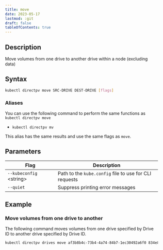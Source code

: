 ```yaml
---
title: move
date: 2023-05-17
lastmod: :git
draft: false
tableOfContents: true
---
```


## Description

Move volumes from one drive to another drive within a node (excluding data)

## Syntax

```sh
kubectl directpv move SRC-DRIVE DEST-DRIVE [flags]
```

### Aliases

You can use the following command to perform the same functions as `kubectl directpv move`

- `kubectl directpv mv`

This alias has the same results and use the same flags as `move`.

## Parameters

| **Flag**                  | **Description**                                        |
|---------------------------|--------------------------------------------------------|
| `--kubeconfig` \<string\> | Path to the `kube.config` file to use for CLI requests |
| `--quiet`                 | Suppress printing error messages                       |

## Example

### Move volumes from one drive to another

The following command moves volumes from one drive specified by Drive ID to another drive specified by Drive ID.

```sh {.copy}
kubectl directpv drives move af3b8b4c-73b4-4a74-84b7-1ec30492a6f0 834e8f4c-14f4-49b9-9b77-e8ac854108d5
```